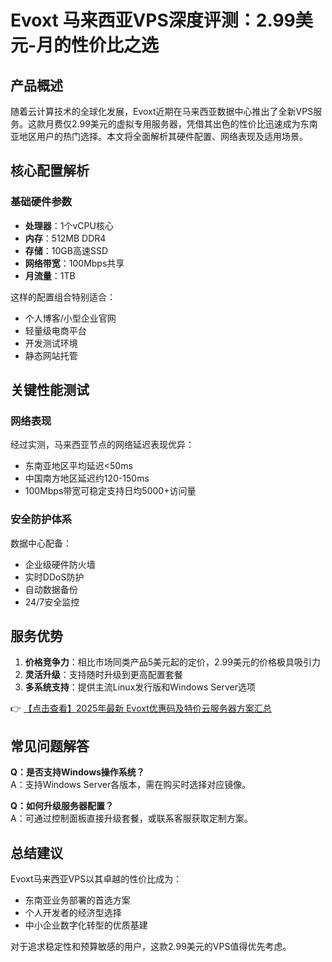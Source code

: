 # Evoxt 马来西亚VPS深度评测：2.99美元-月的性价比之选

## 产品概述
随着云计算技术的全球化发展，Evoxt近期在马来西亚数据中心推出了全新VPS服务。这款月费仅2.99美元的虚拟专用服务器，凭借其出色的性价比迅速成为东南亚地区用户的热门选择。本文将全面解析其硬件配置、网络表现及适用场景。

## 核心配置解析
### 基础硬件参数
- **处理器**：1个vCPU核心
- **内存**：512MB DDR4
- **存储**：10GB高速SSD
- **网络带宽**：100Mbps共享
- **月流量**：1TB

这样的配置组合特别适合：
- 个人博客/小型企业官网
- 轻量级电商平台
- 开发测试环境
- 静态网站托管

## 关键性能测试
### 网络表现
经过实测，马来西亚节点的网络延迟表现优异：
- 东南亚地区平均延迟<50ms
- 中国南方地区延迟约120-150ms
- 100Mbps带宽可稳定支持日均5000+访问量

### 安全防护体系
数据中心配备：
- 企业级硬件防火墙
- 实时DDoS防护
- 自动数据备份
- 24/7安全监控

## 服务优势
1. **价格竞争力**：相比市场同类产品5美元起的定价，2.99美元的价格极具吸引力
2. **灵活升级**：支持随时升级到更高配置套餐
3. **多系统支持**：提供主流Linux发行版和Windows Server选项

👉 [【点击查看】2025年最新 Evoxt优惠码及特价云服务器方案汇总](https://bit.ly/evoxt)

## 常见问题解答
**Q：是否支持Windows操作系统？**  
A：支持Windows Server各版本，需在购买时选择对应镜像。

**Q：如何升级服务器配置？**  
A：可通过控制面板直接升级套餐，或联系客服获取定制方案。

## 总结建议
Evoxt马来西亚VPS以其卓越的性价比成为：
- 东南亚业务部署的首选方案
- 个人开发者的经济型选择
- 中小企业数字化转型的优质基建

对于追求稳定性和预算敏感的用户，这款2.99美元的VPS值得优先考虑。